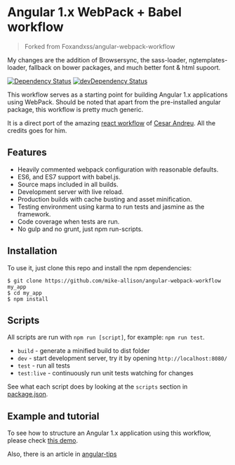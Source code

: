 # Angular 1.x WebPack + Babel workflow

> Forked from Foxandxss/angular-webpack-workflow

My changes are the addition of Browsersync, the sass-loader, ngtemplates-loader, fallback on bower packages, and much better font & html supoort.

[![Dependency Status](https://david-dm.org/Foxandxss/angular-webpack-workflow/status.svg)](https://david-dm.org/Foxandxss/angular-webpack-workflow#info=dependencies) [![devDependency Status](https://david-dm.org/Foxandxss/angular-webpack-workflow/dev-status.svg)](https://david-dm.org/Foxandxss/angular-webpack-workflow#info=devDependencies)

This workflow serves as a starting point for building Angular 1.x applications using WebPack. Should be noted that apart from the pre-installed angular package, this workflow is pretty much generic.

It is a direct port of the amazing [react workflow](https://github.com/cesarandreu/web-app) of [Cesar Andreu](https://github.com/cesarandreu). All the credits goes for him.

## Features

* Heavily commented webpack configuration with reasonable defaults.
* ES6, and ES7 support with babel.js.
* Source maps included in all builds.
* Development server with live reload.
* Production builds with cache busting and asset minification.
* Testing environment using karma to run tests and jasmine as the framework.
* Code coverage when tests are run.
* No gulp and no grunt, just npm run-scripts.

## Installation

To use it, just clone this repo and install the npm dependencies:

```shell
$ git clone https://github.com/mike-allison/angular-webpack-workflow my_app
$ cd my_app
$ npm install
```

## Scripts

All scripts are run with `npm run [script]`, for example: `npm run test`.

* `build` - generate a minified build to dist folder
* `dev` - start development server, try it by opening `http://localhost:8080/`
* `test` - run all tests
* `test:live` - continuously run unit tests watching for changes

See what each script does by looking at the `scripts` section in [package.json](./package.json).

## Example and tutorial

To see how to structure an Angular 1.x application using this workflow, please check [this demo](https://github.com/Foxandxss/GermanWords-ng1-webpack).

Also, there is an article in [angular-tips](http://angular-tips.com/blog/2015/06/using-angular-1-dot-x-with-es6-and-webpack/)
